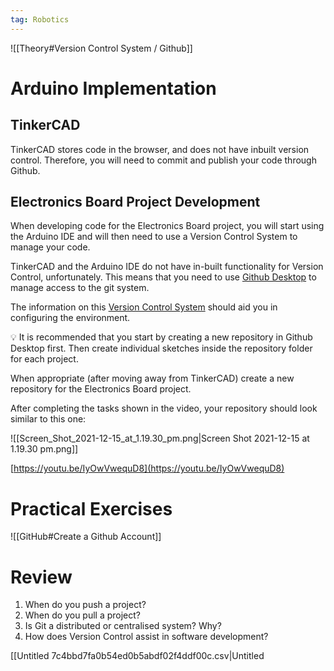 ```yaml
---
tag: Robotics
---
```

![[Theory#Version Control System / Github]]


# Arduino Implementation

## TinkerCAD

TinkerCAD stores code in the browser, and does not have inbuilt version control. Therefore, you will need to commit and publish your code through Github.

## Electronics Board Project Development

When developing code for the Electronics Board project, you will start using the Arduino IDE and will then need to use a Version Control System to manage your code.

TinkerCAD and the Arduino IDE do not have in-built functionality for Version Control, unfortunately. This means that you need to use [Github Desktop](https://desktop.github.com/) to manage access to the git system. 

The information on this [Version Control System](https://www.notion.so/Version-Control-System-Github-527442170bf24bfba8cc3b4126d7493d?pvs=21) should aid you in configuring the environment.

<aside>
💡 It is recommended that you start by creating a new repository in Github Desktop first. Then create individual sketches inside the repository folder for each project.

</aside>

When appropriate (after moving away from TinkerCAD) create a new repository for the Electronics Board project.

After completing the tasks shown in the video, your repository should look similar to this one:

![[Screen_Shot_2021-12-15_at_1.19.30_pm.png|Screen Shot 2021-12-15 at 1.19.30 pm.png]]

[https://youtu.be/IyOwVwequD8](https://youtu.be/IyOwVwequD8)

# Practical Exercises

![[GitHub#Create a Github Account]]

# Review

1. When do you push a project?
2. When do you pull a project?
3. Is Git a distributed or centralised system? Why?
4. How does Version Control assist in software development?

[[Untitled 7c4bbd7fa0b54ed0b5abdf02f4ddf00c.csv|Untitled